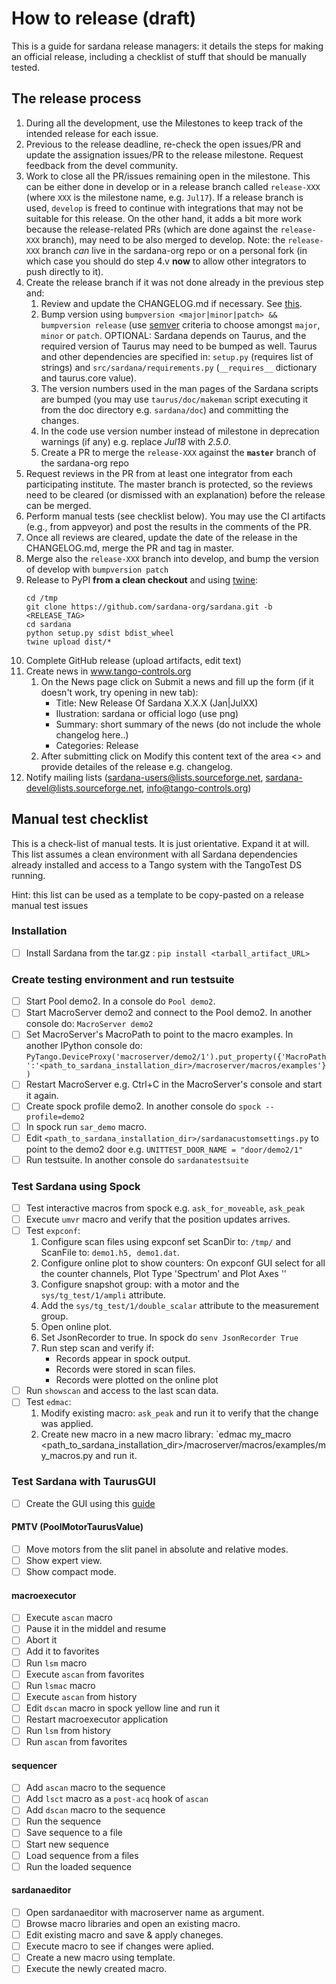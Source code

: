 # How to release (draft)

This is a guide for sardana release managers: it details the steps for making
an official release, including a checklist of stuff that should be manually
tested.

## The release process

1. During all the development, use the Milestones to keep track of the intended
   release for each issue.
2. Previous to the release deadline, re-check the open issues/PR and update
   the assignation issues/PR to the release milestone. Request feedback from
   the devel community.
3. Work to close all the PR/issues remaining open in the milestone. This can
   be either done in develop or in a release branch called `release-XXX`
   (where `XXX` is the milestone name, e.g. `Jul17`). If a release branch is
   used, `develop` is freed to continue with integrations that may not be
   suitable for this release. On the other hand, it adds a bit more work
   because the release-related PRs (which are done against the `release-XXX`
   branch), may need to be also merged to develop.
   Note: the `release-XXX` branch *can* live in the sardana-org repo or on a
   personal fork (in which case you should do step 4.v **now** to allow other
   integrators to push directly to it).
4. Create the release branch if it was not done already in the previous step
   and:
    1. Review and update the CHANGELOG.md if necessary. See [this](http://keepachangelog.com).
    2. Bump version using `bumpversion <major|minor|patch> && bumpversion release`
       (use [semver](http://semver.org/) criteria to choose amongst `major`,
       `minor` or `patch`. OPTIONAL: Sardana depends on Taurus, and the
       required version of Taurus may need to be bumped as well. Taurus and
       other dependencies are specified in: `setup.py` (requires list of
       strings) and `src/sardana/requirements.py` (`__requires__` dictionary
       and taurus.core value).
    3. The version numbers used in the man pages of the Sardana scripts are
       bumped (you may use `taurus/doc/makeman` script executing it from the
       doc directory e.g. `sardana/doc`) and committing the changes.
    4. In the code use version number instead of milestone in deprecation
       warnings (if any) e.g. replace *Jul18* with *2.5.0*.
    5. Create a PR to merge the `release-XXX` against the **`master`** branch
       of the sardana-org repo
5. Request reviews in the PR from at least one integrator from each
   participating institute. The master branch is protected, so the reviews need
   to be cleared (or dismissed with an explanation) before the release can be
   merged.
6. Perform manual tests (see checklist below). You may use the CI artifacts
   (e.g., from appveyor) and post the results in the comments of the PR.
7. Once all reviews are cleared, update the date of the release in the
   CHANGELOG.md, merge the PR and tag in master.
8. Merge also the  `release-XXX` branch into develop, and bump the version of
   develop with `bumpversion patch`
9. Release to PyPI **from a clean checkout** and using [twine](https://github.com/pypa/twine):
   ```
   cd /tmp
   git clone https://github.com/sardana-org/sardana.git -b <RELEASE_TAG>
   cd sardana
   python setup.py sdist bdist_wheel
   twine upload dist/*
   ```
10. Complete GitHub release (upload artifacts, edit text)
11. Create news in www.tango-controls.org
    1. On the News page click on Submit a news and fill up the form (if it doesn't work, try opening in new tab):
       * Title: New Release Of Sardana X.X.X (Jan|JulXX)
       * Ilustration: sardana or official logo (use png)
       * Summary: short summary of the news (do not include the whole changelog here..)
       * Categories: Release
    2. After submitting click on Modify this content text of the area <<Content>> and provide detailes of the release e.g. changelog.
12. Notify mailing lists (sardana-users@lists.sourceforge.net, sardana-devel@lists.sourceforge.net, info@tango-controls.org)

## Manual test checklist

This is a check-list of manual tests. It is just orientative. Expand it
at will. This list assumes a clean environment with all Sardana dependencies
already installed and access to a Tango system with the TangoTest DS running.

Hint: this list can be used as a template to be copy-pasted on a release manual test issues

### Installation
- [ ] Install Sardana from the tar.gz : `pip install <tarball_artifact_URL>`

### Create testing environment and run testsuite
- [ ] Start Pool demo2. In a console do `Pool demo2`.
- [ ] Start MacroServer demo2 and connect to the Pool demo2.
  In another console do: `MacroServer demo2`
- [ ] Set MacroServer's MacroPath to point to the macro examples.
  In another IPython console do:
  `PyTango.DeviceProxy('macroserver/demo2/1').put_property({'MacroPath':'<path_to_sardana_installation_dir>/macroserver/macros/examples'})`
- [ ] Restart MacroServer e.g. Ctrl+C in the MacroServer's console and
  start it again.
- [ ] Create spock profile demo2. In another console do `spock --profile=demo2`
- [ ] In spock run `sar_demo` macro.
- [ ] Edit `<path_to_sardana_installation_dir>/sardanacustomsettings.py`
  to point to the demo2 door e.g. `UNITTEST_DOOR_NAME = "door/demo2/1"`
- [ ] Run testsuite. In another console do `sardanatestsuite`

### Test Sardana using Spock
- [ ] Test interactive macros from spock e.g. `ask_for_moveable`, `ask_peak`
- [ ] Execute `umvr` macro and verify that the position updates arrives.
- [ ] Test `expconf`:
  1. Configure scan files using expconf set ScanDir to: `/tmp/` and
     ScanFile to: `demo1.h5, demo1.dat`.
  2. Configure online plot to show counters: On expconf GUI select for all the counter channels, Plot Type 'Spectrum' and Plot Axes '<mov>'
  3. Configure snapshot group: with a motor and the `sys/tg_test/1/ampli`
     attribute.
  4. Add the `sys/tg_test/1/double_scalar` attribute to the measurement
     group.
  5. Open online plot.
  6. Set JsonRecorder to true. In spock do `senv JsonRecorder True`
  7. Run step scan and verify if:
     - Records appear in spock output.
     - Records were stored in scan files.
     - Records were plotted on the online plot
- [ ] Run `showscan` and access to the last scan data.
- [ ] Test `edmac`:
  1. Modify existing macro: `ask_peak` and run it to verify that the change
     was applied.
  2. Create new macro in a new macro library:
     `edmac my_macro <path_to_sardana_installation_dir>/macroserver/macros/examples/my_macros.py
     and run it.

### Test Sardana with TaurusGUI

- [ ] Create the GUI using this [guide](https://sourceforge.net/p/sardana/wiki/Howto-GUI_creation)

#### PMTV (PoolMotorTaurusValue)
- [ ] Move motors from the slit panel in absolute and relative modes.
- [ ] Show expert view.
- [ ] Show compact mode.

#### macroexecutor
- [ ] Execute `ascan` macro
- [ ] Pause it in the middel and resume
- [ ] Abort it
- [ ] Add it to favorites
- [ ] Run `lsm` macro
- [ ] Execute `ascan` from favorites
- [ ] Run `lsmac` macro
- [ ] Execute `ascan` from history
- [ ] Edit `dscan` macro in spock yellow line and run it
- [ ] Restart macroexecutor application
- [ ] Run `lsm` from history
- [ ] Run `ascan` from favorites

#### sequencer
- [ ] Add `ascan` macro to the sequence
- [ ] Add `lsct` macro as a `post-acq` hook of `ascan`
- [ ] Add `dscan` macro to the sequence
- [ ] Run the sequence
- [ ] Save sequence to a file
- [ ] Start new sequence
- [ ] Load sequence from a files
- [ ] Run the loaded sequence

#### sardanaeditor
- [ ] Open sardanaeditor with macroserver name as argument.
- [ ] Browse macro libraries and open an existing macro.
- [ ] Edit existing macro and save & apply chaneges.
- [ ] Execute macro to see if changes were aplied.
- [ ] Create a new macro using template.
- [ ] Execute the newly created macro.
